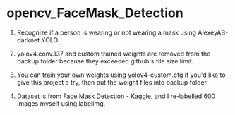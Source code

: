 # opencv_FaceMask_Detection
1. Recognize if a person is wearing or not wearing a mask using AlexeyAB-darknet YOLO.

2. yolov4.conv.137 and custom trained weights are removed from the backup folder because they exceeded github's file size limit.

3. You can train your own weights using yolov4-custom.cfg if you'd like to give this project a try, then put the weight files into backup folder.

4. Dataset is from <a href='https://www.kaggle.com/andrewmvd/face-mask-detection'>Face Mask Detection - Kaggle</a>, and I re-labelled 600 images myself using labelImg.

